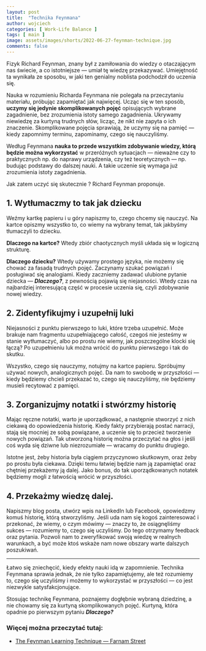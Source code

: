 ```yaml
---
layout: post
title:  "Technika Feynmana"
author: wojciech
categories: [ Work-Life Balance ]
tags: [ main ]
image: assets/images/shorts/2022-06-27-feynman-technique.jpg
comments: false
---
```


Fizyk Richard Feynman, znany był z zamiłowania do wiedzy o otaczającym nas świecie, a co istotniejsze — umiał tę wiedzę
przekazywać. Umiejętność ta wynikała ze sposobu, w jaki ten genialny noblista podchodził do uczenia się.

Nauka w rozumieniu Richarda Feynmana nie polegała na przeczytaniu materiału, próbując zapamiętać jak najwięcej. Ucząc
się w ten sposób, **uczymy się jedynie skomplikowanych pojęć** opisujących wybrane zagadnienie, bez
zrozumienia istoty samego zagadnienia. Ukrywamy niewiedzę za kurtyną trudnych słów, licząc, że nikt nie zapyta o ich
znaczenie. Skomplikowane pojęcia sprawiają, że uczymy się na pamięć — kiedy zapomnimy terminu,
zapominamy, czego się nauczyliśmy.

Według Feynmana **nauka to przede wszystkim zdobywanie wiedzy, którą będzie można wykorzystać** w przeróżnych sytuacjach
— nieważne czy to praktycznych np. do naprawy urządzenia, czy też teoretycznych — np. budując podstawy do dalszej nauki.
A takie uczenie się wymaga już zrozumienia istoty zagadnienia.

Jak zatem uczyć się skutecznie ? Richard Feynman proponuje.

## 1. Wytłumaczmy to tak jak dziecku

Weźmy kartkę papieru i u góry napiszmy to, czego chcemy się nauczyć. Na kartce opiszmy wszystko to, co wiemy na wybrany
temat, tak jakbyśmy tłumaczyli to dziecku.

**Dlaczego na kartce?** Wtedy zbiór chaotycznych myśli układa się w logiczną strukturę.

**Dlaczego dziecku?** Wtedy używamy prostego języka, nie możemy się chować
za fasadą trudnych pojęć. Zaczynamy szukać powiązań i posługiwać się analogiami. Kiedy zaczniemy zadawać ulubione
pytanie dziecka — _**Dlaczego?**_, z pewnością pojawią się niejasności. Wtedy czas na najbardziej
interesującą część w procesie uczenia się, czyli zdobywanie nowej wiedzy.

## 2. Zidentyfikujmy i uzupełnij luki

Niejasności z punktu pierwszego to luki, które trzeba uzupełnić.
Może brakuje nam fragmentu uzupełniającego całość, czegoś nie jesteśmy w stanie wytłumaczyć, albo po prostu nie wiemy,
jak poszczególne klocki się łączą? Po uzupełnieniu luk można wrócić do punktu pierwszego i tak do skutku.

Wszystko, czego się nauczymy, notujmy na kartce papieru. Spróbujmy używać nowych, analogicznych pojęć. Da nam to swobodę
w przyszłości — kiedy będziemy chcieli przekazać to, czego się nauczyliśmy, nie będziemy musieli recytować z pamięci.

## 3. Zorganizujmy notatki i stwórzmy historię

Mając ręczne notatki, warto je uporządkować, a następnie stworzyć z nich ciekawą do opowiedzenia historię. Kiedy fakty
przybierają postać narracji, stają się mocniej ze sobą powiązane, a uczenie się to przecież tworzenie nowych powiązań.
Tak utworzoną historię można przeczytać na głos i jeśli coś wyda się dziwne lub niezrozumiałe — wracamy
do punktu drugiego.

Istotne jest, żeby historia była ciągiem przyczynowo skutkowym, oraz żeby po prostu była ciekawa. Dzięki temu łatwiej
będzie nam ją zapamiętać oraz chętniej przekażemy ją dalej. Jako bonus, do tak uporządkowanych notatek będziemy mogli z
łatwością wrócić w przyszłości.

## 4. Przekażmy wiedzę dalej.

Napiszmy blog posta, utwórz wpis na LinkedIn lub Facebook, opowiedzmy komuś historię, którą stworzyliśmy. Jeśli uda nam
się kogoś zainteresować i przekonać, że wiemy, o czym mówimy — znaczy to, że osiągnęliśmy sukces — rozumiemy to,
czego się uczyliśmy. Do tego otrzymamy feedback oraz pytania. Pozwoli nam to zweryfikować swoją wiedzę w realnych
warunkach, a być może ktoś wskaże nam nowe obszary warte dalszych poszukiwań.

***

Łatwo się zniechęcić, kiedy efekty nauki idą w zapomnienie. Technika Feynmana sprawia jednak, że nie tylko
zapamiętujemy, ale też rozumiemy to, czego się uczyliśmy i możemy to wykorzystać w przyszłości — co jest niezwykle
satysfakcjonujące.

Stosując technikę Feynmana, poznajemy dogłębnie wybraną dziedzinę, a nie chowamy się za kurtyną skomplikowanych pojęć.
Kurtyną, która opadnie po pierwszym pytaniu _**Dlaczego?**_

### Więcej można przeczytać tutaj:

- [The Feynman Learning Technique — Farnam Street](https://fs.blog/feynman-learning-technique/)





